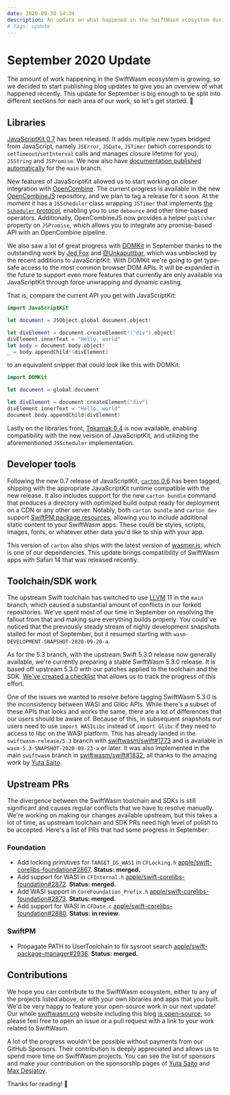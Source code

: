 ```yaml
---
date: 2020-09-30 14:34
description: An update on what happened in the SwiftWasm ecosystem during September 2020.
# tags: update
---
```

# September 2020 Update

The amount of work happening in the SwiftWasm ecosystem is growing, so we decided to start
publishing blog updates to give you an overview of what happened recently. This update for
September is big enough to be split into different sections for each area of our work, so let's
get started. 🙂

## Libraries

[JavaScriptKit 0.7](https://github.com/swiftwasm/JavaScriptKit/releases/tag/0.7.0) has been
released. It adds multiple new types bridged from JavaScript,
namely `JSError`, `JSDate`, `JSTimer` (which corresponds to `setTimeout`/`setInterval` calls and
manages closure lifetime for you), `JSString` and `JSPromise`. We now also have [documentation
published automatically](https://swiftwasm.github.io/JavaScriptKit/) for the `main` branch.

New features of JavaScriptKit allowed us to start working on closer integration with
[OpenCombine](https://github.com/OpenCombine/OpenCombine). The current progress is available in the
new [OpenCombineJS](https://github.com/swiftwasm/OpenCombineJS) repository, and we plan to tag a
release for it soon. At the moment it has a `JSScheduler` class wrapping `JSTimer` that implements
[the `Scheduler` protocol](https://developer.apple.com/documentation/combine/scheduler), enabling
you to use `debounce` and other time-based operators. Additionally, OpenCombineJS now provides a
helper `publisher` property on `JSPromise`, which allows you to integrate any promise-based API with
an OpenCombine pipeline.

We also saw a lot of great progress with [DOMKit](https://github.com/swiftwasm/DOMKit) in September
thanks to the outstanding work by [Jed Fox](https://jedfox.com/) and
[@Unkaputtbar](https://github.com/Unkaputtbar), which was unblocked by the recent additions to
JavaScriptKit. With DOMKit we're going to get type-safe access to the most common browser DOM APIs.
It will be expanded in the future to support even more features that currently are only available
via JavaScriptKit through force unwrapping and dynamic casting.

That is, compare the current API you get with JavaScriptKit:

```swift
import JavaScriptKit

let document = JSObject.global.document.object!

let divElement = document.createElement!("div").object!
divElement.innerText = "Hello, world"
let body = document.body.object!
_ = body.appendChild!(divElement)
```

to an equivalent snippet that could look like this with DOMKit:

```swift
import DOMKit

let document = global.document

let divElement = document.createElement("div")
divElement.innerText = "Hello, world"
document.body.appendChild(divElement)
```

Lastly on the libraries front, [Tokamak 0.4](https://github.com/TokamakUI/Tokamak/releases) is now
available, enabling compatibility with the new version of JavaScriptKit, and utilizing the
aforementioned `JSScheduler` implementation.

## Developer tools

Following the new 0.7 release of JavaScriptKit, [`carton`
0.6](https://github.com/swiftwasm/carton/releases/tag/0.6.0) has been tagged, shipping with the
appropriate JavaScriptKit runtime compatible with the new release. It also includes support for the
new `carton bundle` command that produces a directory with optimized build output ready for
deployment on a CDN or any other server. Notably, both `carton bundle` and `carton dev` support
[SwiftPM package
resources](https://github.com/apple/swift-evolution/blob/master/proposals/0271-package-manager-resources.md),
allowing you to include additional static content to your SwiftWasm apps. These could be styles,
scripts, images, fonts, or whatever other data you'd like to ship with your app.

This version of `carton` also ships with the latest version of
[wasmer.js](https://github.com/wasmerio/wasmer-js/), which is one of our dependencies. This update
brings compatibility of SwiftWasm apps with Safari 14 that was released recently.

## Toolchain/SDK work

The upstream Swift toolchain has switched to use [LLVM](http://llvm.org) 11 in the `main` branch,
which caused a substantial amount of conflicts in our forked repositories. We've spent most of
our time in September on resolving the fallout from that and making sure everything builds properly.
You could've noticed that the previously steady stream of nighly development snapshots stalled for
most of September, but it resumed starting with `wasm-DEVELOPMENT-SNAPSHOT-2020-09-20-a`.

As for the 5.3 branch, with the upstream Swift 5.3.0 release now generally available, we're
currently preparing a stable SwiftWasm 5.3.0 release. It is based off upstream 5.3.0
with our patches applied to the toolchain and the SDK. [We've created a
checklist](https://github.com/swiftwasm/swift/issues/1759) that allows us to track the
progress of this effort.

One of the issues we wanted to resolve before tagging SwiftWasm 5.3.0 is the inconsistency between
WASI and Glibc APIs. While there's a subset of these APIs that looks and works the same, there are a
lot of differences that our users should be aware of. Because of this, in subsequent snapshots our
users need to use `import WASILibc` instead of `import Glibc` if they need to access to libc on the
WASI platform. This has already landed in the `swiftwasm-release/5.3` branch with
[swiftwasm/swift#1773](https://github.com/swiftwasm/swift/pull/1773) and is available
in `wasm-5.3-SNAPSHOT-2020-09-23-a` or later. It was also implemented in the main `swiftwasm` branch
in [swiftwasm/swift#1832](https://github.com/swiftwasm/swift/pull/1832), all thanks to the amazing
work by [Yuta Saito](https://github.com/sponsors/kateinoigakukun).

## Upstream PRs

The divergence between the SwiftWasm toolchain and SDKs is still significant and causes regular
conflicts that we have to resolve manually. We're working on making our changes available upstream,
but this takes a lot of time, as upstream toolchain and SDK PRs need high level of polish to be
accepted. Here's a list of PRs that had some progress in September:

### Foundation

* Add locking primitives for `TARGET_OS_WASI` in `CFLocking.h`
  [apple/swift-corelibs-foundation#2867](https://github.com/apple/swift-corelibs-foundation/pull/2867).
  **Status: merged.**
* Add support for WASI in `CFInternal.h`
  [apple/swift-corelibs-foundation#2872](https://github.com/apple/swift-corelibs-foundation/pull/2872).
  **Status: merged.**
* Add WASI support in `CoreFoundation_Prefix.h`
  [apple/swift-corelibs-foundation#2873](https://github.com/apple/swift-corelibs-foundation/pull/2873).
  **Status: merged.**
* Add support for WASI in `CFDate.c`
  [apple/swift-corelibs-foundation#2880](https://github.com/apple/swift-corelibs-foundation/pull/2880).
  **Status: in review.**

### SwiftPM

* Propagate PATH to UserToolchain to fix sysroot search
  [apple/swift-package-manager#2936](https://github.com/apple/swift-package-manager/pull/2936).
  **Status: merged.**

## Contributions

We hope you can contribute to the SwiftWasm ecosystem, either to any of the projects listed above,
or with your own libraries and apps that you built. We'd be very happy to feature your open-source
work in our next update! Our whole [swiftwasm.org](https://swiftwasm.org) website including this
blog [is open-source](https://github.com/swiftwasm/swiftwasm.org), so please feel free to open
an issue or a pull request with a link to your work related to SwiftWasm.

A lot of the progress wouldn't be possible without payments from our GitHub Sponsors. Their
contribution is deeply appreciated and allows us to spend more time on SwiftWasm projects. You can
see the list of sponsors and make your contribution on the sponsorship pages of [Yuta
Saito](https://github.com/sponsors/kateinoigakukun) and [Max
Desiatov](https://github.com/sponsors/MaxDesiatov).

Thanks for reading! 👋
